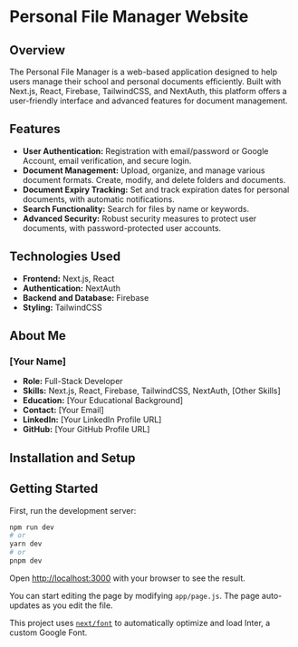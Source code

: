 # Personal File Manager Website

## Overview
The Personal File Manager is a web-based application designed to help users manage their school and personal documents efficiently. Built with Next.js, React, Firebase, TailwindCSS, and NextAuth, this platform offers a user-friendly interface and advanced features for document management.

## Features
- **User Authentication:** Registration with email/password or Google Account, email verification, and secure login.
- **Document Management:** Upload, organize, and manage various document formats. Create, modify, and delete folders and documents.
- **Document Expiry Tracking:** Set and track expiration dates for personal documents, with automatic notifications.
- **Search Functionality:** Search for files by name or keywords.
- **Advanced Security:** Robust security measures to protect user documents, with password-protected user accounts.

## Technologies Used
- **Frontend:** Next.js, React
- **Authentication:** NextAuth
- **Backend and Database:** Firebase
- **Styling:** TailwindCSS

## About Me
### [Your Name]
- **Role:** Full-Stack Developer
- **Skills:** Next.js, React, Firebase, TailwindCSS, NextAuth, [Other Skills]
- **Education:** [Your Educational Background]
- **Contact:** [Your Email]
- **LinkedIn:** [Your LinkedIn Profile URL]
- **GitHub:** [Your GitHub Profile URL]

## Installation and Setup
## Getting Started

First, run the development server:

```bash
npm run dev
# or
yarn dev
# or
pnpm dev
```

Open [http://localhost:3000](http://localhost:3000) with your browser to see the result.

You can start editing the page by modifying `app/page.js`. The page auto-updates as you edit the file.

This project uses [`next/font`](https://nextjs.org/docs/basic-features/font-optimization) to automatically optimize and load Inter, a custom Google Font.


